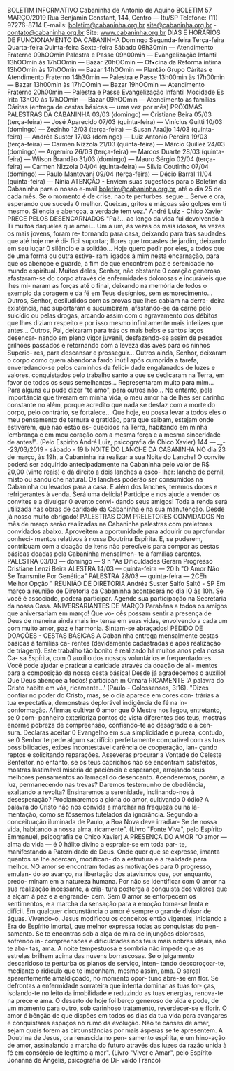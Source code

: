 BOLETIM INFORMATIVO 
Cabaninha de Antonio de Aquino 
BOLETIM 57 MARÇO/2019 
Rua Benjamin Constant, 144, Centro — Itu/SP 
Telefone: (11) 97276-8714 
E-mails: boletim@cabaninha.org.br 
site@cabaninha.org.br - contato@cabaninha.org.br 
Site: www.cabaninha.org.br 
DIAS E HORÁRIOS DE FUNCIONAMENTO DA CABANINHA 
Domingo 
Segunda-feira 
Terça-feira 
Quarta-feira 
Quinta-feira 
Sexta-feira 
Sábado 
08h30min — Atendimento Fraterno 
09hOOmin Palestra e Passe 
09h00min — Evangelização Infantil 
13hOOmin às 17hOOmin — Bazar 
20hOOmin — Of•cina da Reforma íntima 
13hOOmin às 17hOOmin — Bazar 
14hOOmin — Plantão Grupo Cáritas 
e Atendimento Fraterno 
14h30min — Palestra e Passe 
13h00min às 17h00min — Bazar 
13h00min às 17hOOmin — Bazar 
19hOOmin — Atendimento Fraterno 
20h00min — Palestra e Passe 
Evangelização Infantil 
Mocidade Es írita 
13hOO às 17hOOmin — Bazar 
09hOOmin — Atendimento às famílias Cáritas 
(entrega de cestas básicas — uma vez por mês) 
PRÓXIMAS PALESTRAS DA CABANINHA 
03/03 (domingo) — Cristiane Beira 
05/03 (terça-feira) — José Aparecido 
07/03 (quinta-feira) — Vinícius Guitti 
10/03 (domingo) — Zezinho 
12/03 (terça-feira) — Susan Araújo 
14/03 (quinta-feira) — Andréa Suster 
17/03 (domingo) — Luiz Antonio Pereira 
19/03 (terça-feira) — Carmen Nizzola 
21/03 (quinta-feira) — Márcio Quillez 
24/03 (domingo) — Argemiro 
26/03 (terça-feira) — Marcos Duarte 
28/03 (quinta-feira) — Wilson Brandão 
31/03 (domingo) — Mauro Sérgio 
02/04 (terça-feira) — Carmen Nizzola 
04/04 (quinta-feira) — Silvia Coutinho 
07/04 (domingo) — Paulo Mantovani 
09/04 (terça-feira) — Décio Barral 
11/04 (quinta-feira) — Nínia 
ATENÇÃO - Enviem suas sugestões para o Boletim da Cabaninha para o 
nosso e-mail boletim@cabaninha.org.br, até o dia 25 de cada mês. 
Se o momento é de crise. nao te perturbes. segue... 
Serve e ora, esperando que suceda 0 melhor. 
Queixas, gritos e mágoas são golpes em ti mesmo. 
Silencia e abençoa, a verdade tem voz." 
André Luiz - Chico Xavier 
PRECE PELOS DESENCARNADOS 
"Pai!... ao longo da vida fui devolvendo à Ti muitos daqueles que amei... 
Um a um, às vezes os mais idosos, às vezes os mais jovens, foram re- 
tornando para casa, deixando para trás saudades que até hoje me é di- 
fícil suportar; flores que trocastes de jardim, deixando em seu lugar 0 
silêncio e a solidão... 
Hoje quero pedir por eles, a todos que de uma forma ou outra estive- 
ram ligados à mim nesta encarnação, para que os abençoe e guarde, a 
fim de que encontrem paz e serenidade no mundo espiritual. 
Muitos deles, Senhor, não obstante 0 coração generoso, afastaram-se 
do corpo através de enfermidades dolorosas e incuráveis que lhes mi- 
naram as forças até o final, deixando na memória de todos o exemplo 
da coragem e da fé em Teus desígnios, sem esmorecimento... 
Outros, Senhor, desiludidos com as provas que lhes cabiam na derra- 
deira existência, não suportaram e sucumbiram, afastando-se da carne 
pelo suicídio ou pelas drogas, arcando assim com o agravamento dos 
débitos que lhes diziam respeito e por isso mesmo infinitamente mais 
infelizes que antes... 
Outros, Pai, deixaram para trás os mais belos e santos laços desencar- 
nando em pleno vigor juvenil, desfazendo-se assim de pesados grilhões 
passados e retornando com a leveza das aves para os ninhos Superio- 
res, para descansar e prosseguir... 
Outros ainda, Senhor, deixaram o corpo como quem abandona fardo 
inútil após cumprida a tarefa, enveredando-se pelos caminhos da felici- 
dade engalanados de luzes e valores, conquistados pelo trabalho santo 
a que se dedicaram na Terra, em favor de todos os seus semelhantes... 
Representaram muito para mim... Para alguns eu pude dizer "te amo", 
para outros não... No entanto, pela importância que tiveram em minha 
vida, o meu amor há de lhes ser carinho constante no além, porque 
acredito que nada se desfaz com a morte do corpo, pelo contrário, se 
fortalece... 
Que hoje, eu possa levar a todos eles o meu pensamento de ternura e 
gratidão, para que saibam, estejam onde estiverem, que não estão es- 
quecidos na Terra, habitando em minha lembrança e em meu coração 
com a mesma força e a mesma sinceridade de antes!". 
(Pelo Espírito André Luiz, psicografia de Chico Xavier) 
144 — 
_„--23/03/2019 - sábado - 19 b 
NOITE DO LANCHE DA CABANINHA 
NO dia 23 de março, às 19h, a Cabaninha irá realizar a sua Noite do 
Lanche! O convite poderá ser adquirido antecipadamente na Cabaninha 
pelo valor de R$ 20,00 (vinte reais) e dá direito a dois lanches a esco- 
lher: lanche de pernil, misto ou sanduíche natural. 
Os lanches poderão ser consumidos na Cabaninha ou levados para a 
casa. E além dos lanches, teremos doces e refrigerantes à venda. Será 
uma delícia! 
Participe e nos ajude a vender os convites e a divulgar 0 evento convi- 
dando seus amigos! Toda a renda será utilizada nas obras de caridade 
da Cabaninha e na sua manutenção. Desde já nosso muito obrigado! 
PALESTRAS COM PRELETORES CONVIDADOS 
No mês de março serão realizadas na Cabaninha palestras com 
preletores convidados abaixo. 
Aproveitem a oportunidade para adquirir ou aprofundar conheci- 
mentos relativos à nossa Doutrina Espírita. 
E, se puderem, contribuam com a doação de itens não perecíveis 
para compor as cestas básicas doadas pela Cabaninha mensalmen- 
te à famílias carentes. 
PALESTRA 
03/03 — domingo — 9 h 
"As Dificuldades Gerarn Progresso 
Cristiane Lenzi Beira 
ALESTRA 
14/03 — quinta-feira — 20 h 
"O Amor Não Se 
Transmite Por Genética" 
PALESTRA 
28/03 — quinta-feira — 2CEh 
Melhor Opção " 
REUNIÃO DE DIRETORIA 
Andréa 
Suster 
Salfo 
Saltõ - SP 
Em março a reunião de Diretoria da Cabaninha acontecerá no dia 
IO às 10h. Se você é associado, poderá participar. Agende sua 
participação na Secretaria da nossa Casa. 
ANIVERSARIANTES DE MARÇO 
Parabéns a todos os amigos que aniversariam em março! Que vo- 
cês possam sentir a presença de Deus de maneira ainda mais in- 
tensa em suas vidas, envolvendo a cada um com muito amor, paz 
e harmonia. Sintam-se abraçados! 
PEDIDO DE DOAÇÕES - CESTAS BÁSICAS 
A Cabaninha entrega mensalmente cestas básicas à famílias ca- 
rentes (devidamente cadastradas e após realização de triagem). 
Este trabalho tão bonito é realizado há muitos anos pela nossa Ca- 
sa Espírita, com 0 auxílio dos nossos voluntários e frequentadores. 
Você pode ajudar e praticar a caridade através da doação de ali- 
mentos para a composição da nossa cesta básica! 
Desde já agradecemos o auxílio! Que Deus abençoe a todos! 
participar: m Ornara 
RICAMENTE 
'A palavra do Cristo habite em vós, ricamente...' 
(Paulo - Colossenses, 3:16). 
"Dizes confiar no poder do Cristo, mas, se o dia aparece em cores con- 
trárias à tua expectativa, demonstras deplorável indigência de fé na in- 
conformação. 
Afirmas cultivar 0 amor que 0 Mestre nos legou, entretanto, se 0 com- 
panheiro exterioriza pontos de vista diferentes dos teus, mostras 
enorme pobreza de compreensão, confiando-te ao desagrado e à cen- 
sura. 
Declaras aceitar 0 Evangelho em sua simplicidade e pureza, contudo, se 
0 Senhor te pede algum sacrifício perfeitamente compatível com as 
tuas possibilidades, exibes incontestável carência de cooperação, lan- 
çando reptos e solicitando reparações. 
Asseveras procurar a Vontade do Celeste Benfeitor, no entanto, se os 
teus caprichos não se encontram satisfeitos, mostras lastimável miséria 
de paciência e esperança, arrojando teus melhores 
pensamentos ao lamaçal do desencanto. 
Acenderemos, porém, a luz, permanecendo nas trevas? 
Daremos testemunho de obediência, exaltando a revolta? 
Ensinaremos a serenidade, inclinando-nos à desesperação? 
Proclamaremos a glória do amor, cultivando 0 ódio? 
A palavra do Cristo não nos convida a marchar na fraqueza ou na la- 
mentação, como se fôssemos tutelados da ignorância. 
Segundo a conceituação iluminada de Paulo, a Boa Nova deve irradiar- 
Se de nossa vida, habitando a nossa alma, ricamente". 
(Livro "Fonte Viva", pelo Espírito Emmanuel, psicografia de Chico Xavier) 
A PRESENÇA DO AMOR 
"O amor — 
alma da vida — 
é 0 hálito divino a espraiar-se em toda par- 
te, manifestando a Paternidade de Deus. 
Onde quer que se expresse, imanta quantos se lhe acercam, modifican- 
do a estrutura e a realidade para melhor. 
NO amor se encontram todas as motivações para 0 progresso, emulan- 
do ao avanço, na libertação dos atavismos que, por enquanto, predo- 
minam em a natureza humana. 
Por não se identificar com 0 amor na sua realização incessante, a cria- 
tura posterga a conquista dos valores que a alçam à paz e a engrande- 
cem. 
Sem 0 amor se entorpecem os sentimentos, e a marcha da sensação 
para a emoção torna-se lenta e difícil. 
Em qualquer circunstância o amor é sempre o grande divisor de águas. 
Vivendo-o, Jesus modificou os conceitos então vigentes, iniciando a Era 
do Espírito Imortal, que melhor expressa todas as conquistas do pen- 
samento. 
Se te encontras sob a alça de mira de injunções dolorosas, sofrendo in- 
compreensões e dificuldades nos teus mais nobres ideais, não te aba- 
tas, ama. A noite tempestuosa e sombria não impede que as estrelas 
brilhem acima das nuvens borrascosas. 
Se o julgamento descaridoso te perturba os planos de serviço, inten- 
tando descoroçoar-te, mediante o ridículo que te imponham, mesmo 
assim, ama. O sarçal aparentemente amaldiçoado, no momento opor- 
tuno abre-se em flor. 
Se defrontas a enfermidade sorrateira que intenta dominar as tuas for- 
ças, isolando-te no leito da imobilidade e reduzindo as tuas energias, 
renova-te na prece e ama. 
O deserto de hoje foi berço generoso de vida e pode, de um momento 
para outro, sob carinhoso tratamento, reverdecer-se e florir. 
O amor é bênção de que dispões em todos os dias da tua vida para 
avançares e conquistares espaços no rumo da evolução. 
Não te canses de amar, sejam quais forem as circunstâncias por mais 
ásperas se te apresentem. A Doutrina de Jesus, ora renascida no pen- 
samento espírita, é um hino-ação de amor, assinalando a marcha do 
futuro através das luzes da razão unida à fé em consórcio de legftimo 
a mor". 
(Livro "Viver e Amar", pelo Espírito Jonanna de Ângelis, psicografia de Di- 
valdo Franco) 